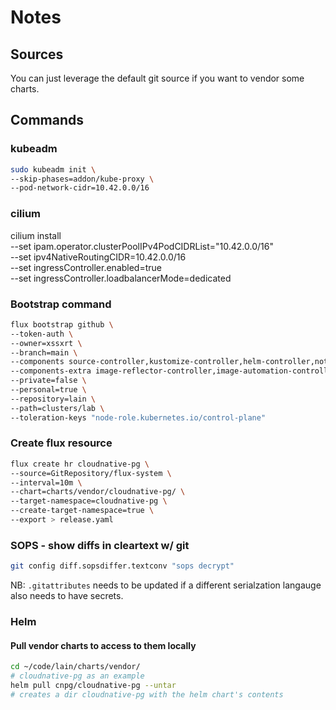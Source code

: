 # Notes
## Sources
You can just leverage the default git source if you want to vendor some charts.


## Commands
### kubeadm
```bash
sudo kubeadm init \
--skip-phases=addon/kube-proxy \
--pod-network-cidr=10.42.0.0/16
```
### cilium
cilium install \
--set ipam.operator.clusterPoolIPv4PodCIDRList="10.42.0.0/16" \
--set ipv4NativeRoutingCIDR=10.42.0.0/16 \
--set ingressController.enabled=true \
--set ingressController.loadbalancerMode=dedicated

### Bootstrap command
```bash
flux bootstrap github \
--token-auth \
--owner=xssxrt \
--branch=main \
--components source-controller,kustomize-controller,helm-controller,notification-controller \
--components-extra image-reflector-controller,image-automation-controller \
--private=false \
--personal=true \
--repository=lain \
--path=clusters/lab \
--toleration-keys "node-role.kubernetes.io/control-plane"
```
### Create flux resource 
```bash
flux create hr cloudnative-pg \
--source=GitRepository/flux-system \
--interval=10m \
--chart=charts/vendor/cloudnative-pg/ \
--target-namespace=cloudnative-pg \
--create-target-namespace=true \
--export > release.yaml
```

### SOPS - show diffs in cleartext w/ git
```bash
git config diff.sopsdiffer.textconv "sops decrypt"
```
NB: `.gitattributes` needs to be updated if a different serialzation langauge also needs to have secrets.

### Helm
#### Pull vendor charts to access to them locally
```bash
cd ~/code/lain/charts/vendor/
# cloudnative-pg as an example
helm pull cnpg/cloudnative-pg --untar
# creates a dir cloudnative-pg with the helm chart's contents
```

